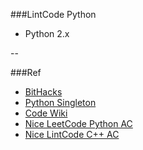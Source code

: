 ###LintCode Python 
- Python 2.x

--

###Ref
- [BitHacks](http://graphics.stanford.edu/~seander/bithacks.html)
- [Python Singleton](http://c2.com/cgi/wiki?PythonSingleton)
- [Code Wiki](http://rosettacode.org/wiki/Category:Programming_Tasks)
- [Nice LeetCode Python AC](https://github.com/chaor/LeetCode_Python_Accepted)
- [Nice LintCode C++ AC](https://github.com/kamyu104/LintCode)
